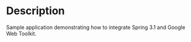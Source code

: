 Description
===========
Sample application demonstrating how to integrate Spring 3.1 and Google Web Toolkit.
